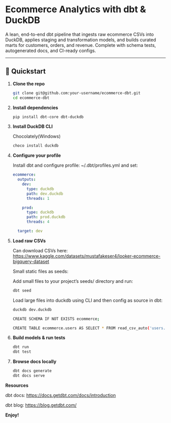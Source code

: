 # Ecommerce Analytics with dbt & DuckDB

A lean, end-to-end dbt pipeline that ingests raw ecommerce CSVs into DuckDB, applies staging and transformation models, and builds curated marts for customers, orders, and revenue. Complete with schema tests, autogenerated docs, and CI-ready configs.

---

## 🚀 Quickstart

1. **Clone the repo**  
   ```bash
   git clone git@github.com:your-username/ecommerce-dbt.git
   cd ecommerce-dbt

2. **Install dependencies**
   ```bash
   pip install dbt-core dbt-duckdb

3. **Install DuckDB CLI**

   Chocolately(Windows)
   ```bash
   choco install duckdb

4. **Configure your profile**

   Install dbt and configure profile: ~/.dbt/profiles.yml and set:

   ```yaml
   ecommerce:
     outputs:
       dev:
         type: duckdb
         path: dev.duckdb
         threads: 1

       prod:
         type: duckdb
         path: prod.duckdb
         threads: 4

     target: dev

5. **Load raw CSVs**

   Can download CSVs here:
   https://www.kaggle.com/datasets/mustafakeser4/looker-ecommerce-bigquery-dataset 

   Small static files as seeds:

   Add small files to your project’s seeds/ directory and run:
   ```bash
   dbt seed
   ```

   Load large files into duckdb using CLI and then config as source in dbt:

   ```bash
   duckdb dev.duckdb

   CREATE SCHEMA IF NOT EXISTS ecommerce;

   CREATE TABLE ecommerce.users AS SELECT * FROM read_csv_auto('users.csv');
   ```

6. **Build models & run tests**
   ```bash
   dbt run
   dbt test

7. **Browse docs locally**
   ```bash
   dbt docs generate
   dbt docs serve

**Resources**

dbt docs: https://docs.getdbt.com/docs/introduction

dbt blog: https://blog.getdbt.com/

**Enjoy!**
